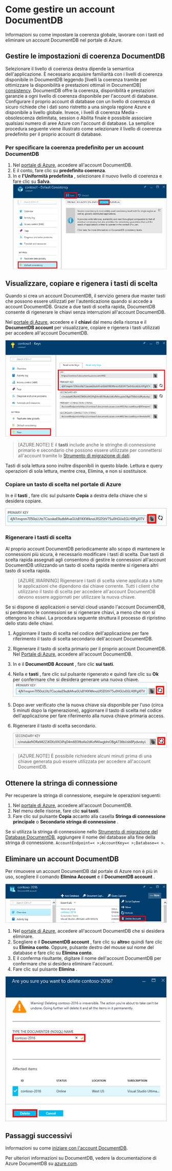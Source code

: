 <properties
    pageTitle="Gestire un account DocumentDB tramite il portale di Azure | Microsoft Azure"
    description="Informazioni su come gestire il proprio account DocumentDB tramite il portale di Azure. Trovare una Guida nel portale di Azure per visualizzare, copiare, eliminare e accedere agli account."
    keywords="Portale di Azure, documentdb, azure, Microsoft azure"
    services="documentdb"
    documentationCenter=""
    authors="kirillg"
    manager="jhubbard"
    editor="cgronlun"/>

<tags
    ms.service="documentdb"
    ms.workload="data-services"
    ms.tgt_pltfrm="na"
    ms.devlang="na"
    ms.topic="article"
    ms.date="10/14/2016"
    ms.author="kirillg"/>

# <a name="how-to-manage-a-documentdb-account"></a>Come gestire un account DocumentDB

Informazioni su come impostare la coerenza globale, lavorare con i tasti ed eliminare un account DocumentDB nel portale di Azure.

## <a id="consistency"></a>Gestire le impostazioni di coerenza DocumentDB

Selezionare il livello di coerenza destra dipende la semantica dell'applicazione. È necessario acquisire familiarità con i livelli di coerenza disponibile in DocumentDB leggendo [livelli la coerenza tramite per ottimizzare la disponibilità e prestazioni ottimali in DocumentDB] [consistency]. DocumentDB offre la coerenza, disponibilità e prestazioni garanzie a ogni livello di coerenza disponibile per l'account di database. Configurare il proprio account di database con un livello di coerenza di sicuro richiede che i dati sono ristretto a una singola regione Azure e disponibile a livello globale. Invece, i livelli di coerenza Media - obsolescenza delimitata, session o Abilita finale è possibile associare qualsiasi numero di aree Azure con l'account di database. La semplice procedura seguente viene illustrato come selezionare il livello di coerenza predefinito per il proprio account di database. 

### <a name="to-specify-the-default-consistency-for-a-documentdb-account"></a>Per specificare la coerenza predefinito per un account DocumentDB

1. Nel [portale di Azure](https://portal.azure.com/), accedere all'account DocumentDB.
2. E il conto, fare clic su **predefinito coerenza**.
3. In e **l'Uniformità predefinita** , selezionare il nuovo livello di coerenza e fare clic su **Salva**.
    ![Sessione coerenza predefinita][5]

## <a id="keys"></a>Visualizzare, copiare e rigenera i tasti di scelta
Quando si crea un account DocumentDB, il servizio genera due master tasti che possono essere utilizzati per l'autenticazione quando si accede a account DocumentDB. Grazie a due tasti di scelta rapida, DocumentDB consente di rigenerare le chiavi senza interruzioni all'account DocumentDB. 

Nel [portale di Azure](https://portal.azure.com/), accedere e il **chiavi** dal menu della risorsa e il **DocumentDB account** per visualizzare, copiare e rigenera i tasti utilizzati per accedere all'account DocumentDB.

![Schermata di Azure portale, blade tasti](./media/documentdb-manage-account/keys.png)

> [AZURE.NOTE] E il **tasti** include anche le stringhe di connessione primario e secondario che possono essere utilizzate per connettersi all'account tramite lo [Strumento di migrazione di dati](documentdb-import-data.md).

Tasti di sola lettura sono inoltre disponibili in questo blade. Lettura e query operazioni di sola lettura, mentre crea, Elimina, e non si sostituisce.

### <a name="copy-an-access-key-in-the-azure-portal"></a>Copiare un tasto di scelta nel portale di Azure

In e il **tasti** , fare clic sul pulsante **Copia** a destra della chiave che si desidera copiare.

![Visualizzazione e copia di un tasto di scelta nel portale di Azure, blade tasti](./media/documentdb-manage-account/copykeys.png)

### <a name="regenerate-access-keys"></a>Rigenerare i tasti di scelta

Al proprio account DocumentDB periodicamente allo scopo di mantenere le connessioni più sicura, è necessario modificare i tasti di scelta. Due tasti di scelta rapida assegnati agli consentono di gestire le connessioni all'account DocumentDB utilizzando un tasto di scelta rapida mentre si rigenera altri tasto di scelta rapida.

> [AZURE.WARNING] Rigenerare i tasti di scelta viene applicata a tutte le applicazioni che dipendono dai chiave corrente. Tutti i client che utilizzano il tasto di scelta per accedere all'account DocumentDB devono essere aggiornati per utilizzare la nuova chiave.

Se si dispone di applicazioni o servizi cloud usando l'account DocumentDB, si perderanno le connessioni se si rigenerare chiavi, a meno che non si ottengono le chiavi. La procedura seguente struttura il processo di ripristino dello stato delle chiavi.

1. Aggiornare il tasto di scelta nel codice dell'applicazione per fare riferimento il tasto di scelta secondario dell'account DocumentDB.
2. Rigenerare il tasto di scelta primario per il proprio account DocumentDB. Nel [Portale di Azure](https://portal.azure.com/), accedere all'account DocumentDB.
3. In e il **DocumentDB Account** , fare clic **sui tasti**.
4. Nella e **tasti** , fare clic sul pulsante rigenerato e quindi fare clic su **Ok** per confermare che si desidera generare una nuova chiave.
    ![Rigenerare i tasti di scelta](./media/documentdb-manage-account/regenerate-keys.png)

5. Dopo aver verificato che la nuova chiave sia disponibile per l'uso (circa 5 minuti dopo la rigenerazione), aggiornare il tasto di scelta nel codice dell'applicazione per fare riferimento alla nuova chiave primaria access.
6. Rigenerare il tasto di scelta secondario.

    ![Rigenerare i tasti di scelta](./media/documentdb-manage-account/regenerate-secondary-key.png)


> [AZURE.NOTE] È possibile richiedere alcuni minuti prima di una chiave generata può essere utilizzata per accedere all'account DocumentDB.

## <a name="get-the--connection-string"></a>Ottenere la stringa di connessione

Per recuperare la stringa di connessione, eseguire le operazioni seguenti: 

1. Nel [portale di Azure](https://portal.azure.com), accedere all'account DocumentDB.
2. Nel menu delle risorse, fare clic **sui tasti**.
3. Fare clic sul pulsante **Copia** accanto alla casella **Stringa di connessione principale** o **Secondario stringa di connessione** . 

Se si utilizza la stringa di connessione nello [Strumento di migrazione del Database DocumentDB](documentdb-import-data.md), aggiungere il nome del database alla fine della stringa di connessione. `AccountEndpoint=< >;AccountKey=< >;Database=< >`.

## <a id="delete"></a>Eliminare un account DocumentDB
Per rimuovere un account DocumentDB dal portale di Azure non è più in uso, scegliere il comando **Elimina Account** e il **DocumentDB account** .

![Come eliminare un account DocumentDB nel portale di Azure](./media/documentdb-manage-account/deleteaccount.png)


1. Nel [portale di Azure](https://portal.azure.com/), accedere all'account DocumentDB che si desidera eliminare.
2. Scegliere e il **DocumentDB account** , fare clic su **altro**e quindi fare clic su **Elimina conto**. Oppure, pulsante destro del mouse sul nome del database e fare clic su **Elimina conto**.
3. E il conferma risultante, digitare il nome dell'account DocumentDB per confermare che si desidera eliminare l'account.
4. Fare clic sul pulsante **Elimina** .

![Come eliminare un account DocumentDB nel portale di Azure](./media/documentdb-manage-account/delete-account-confirm.png)

## <a id="next"></a>Passaggi successivi

Informazioni su come [iniziare con l'account DocumentDB](http://go.microsoft.com/fwlink/p/?LinkId=402364).

Per ulteriori informazioni su DocumentDB, vedere la documentazione di Azure DocumentDB su [azure.com](http://go.microsoft.com/fwlink/?LinkID=402319&clcid=0x409).


<!--Image references-->
[1]: ./media/documentdb-manage-account/documentdb_add_region-1.png
[2]: ./media/documentdb-manage-account/documentdb_add_region-2.png
[3]: ./media/documentdb-manage-account/documentdb_change_write_region-1.png
[4]: ./media/documentdb-manage-account/documentdb_change_write_region-2.png
[5]: ./media/documentdb-manage-account/documentdb_change_consistency-1.png
[6]: ./media/documentdb-manage-account/chooseandsaveconsistency.png

<!--Reference style links - using these makes the source content way more readable than using inline links-->
[bcdr]: https://azure.microsoft.com/documentation/articles/best-practices-availability-paired-regions/
[consistency]: https://azure.microsoft.com/documentation/articles/documentdb-consistency-levels/
[azureregions]: https://azure.microsoft.com/en-us/regions/#services
[offers]: https://azure.microsoft.com/en-us/pricing/details/documentdb/
